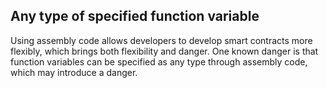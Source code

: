 ## Any type of specified function variable
Using assembly code allows developers to develop smart contracts more flexibly, which brings both flexibility and danger. One known danger is that function variables can be specified as any type through assembly code, which may introduce a danger.